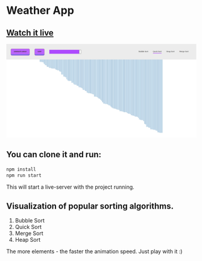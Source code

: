 # Weather App

## [Watch it live](https://gulevskydev-sorting-visualier.netlify.app/)

![Weather-app](./logo-git.jpg)

## You can clone it and run:

```bash
npm install
npm run start
```

This will start a live-server with the project running.

## Visualization of popular sorting algorithms.

1. Bubble Sort
2. Quick Sort
3. Merge Sort
4. Heap Sort

The more elements - the faster the animation speed. Just play with it :)
